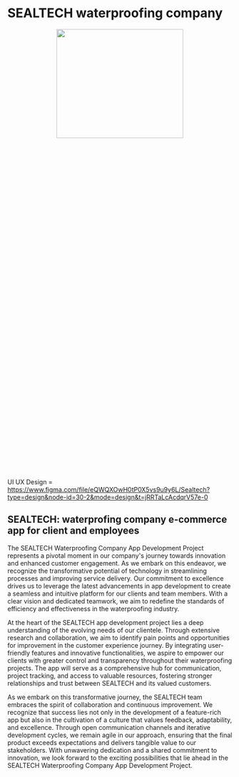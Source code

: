 # SEALTECH waterproofing company

<div align="center">
  <img src="https://github.com/Hiru1003/SEALTECH/assets/122656994/3230aaa3-3fdb-4c0c-a7b8-ad2cfd9d9502" align="center" style="width: 75%; height: 25%" />
</div>

</br>

UI UX Design = https://www.figma.com/file/eQWQXOwH0tP0X5vs9u9y6L/Sealtech?type=design&node-id=30-2&mode=design&t=jRRTaLcAcdqrV57e-0
## SEALTECH: waterprofing company e-commerce app for client and employees

The SEALTECH Waterproofing Company App Development Project represents a pivotal moment in our company's journey towards innovation and enhanced customer engagement. As we embark on this endeavor, we recognize the transformative potential of technology in streamlining processes and improving service delivery. Our commitment to excellence drives us to leverage the latest advancements in app development to create a seamless and intuitive platform for our clients and team members. With a clear vision and dedicated teamwork, we aim to redefine the standards of efficiency and effectiveness in the waterproofing industry.

At the heart of the SEALTECH app development project lies a deep understanding of the evolving needs of our clientele. Through extensive research and collaboration, we aim to identify pain points and opportunities for improvement in the customer experience journey. By integrating user-friendly features and innovative functionalities, we aspire to empower our clients with greater control and transparency throughout their waterproofing projects. The app will serve as a comprehensive hub for communication, project tracking, and access to valuable resources, fostering stronger relationships and trust between SEALTECH and its valued customers.

As we embark on this transformative journey, the SEALTECH team embraces the spirit of collaboration and continuous improvement. We recognize that success lies not only in the development of a feature-rich app but also in the cultivation of a culture that values feedback, adaptability, and excellence. Through open communication channels and iterative development cycles, we remain agile in our approach, ensuring that the final product exceeds expectations and delivers tangible value to our stakeholders. With unwavering dedication and a shared commitment to innovation, we look forward to the exciting possibilities that lie ahead in the SEALTECH Waterproofing Company App Development Project.


